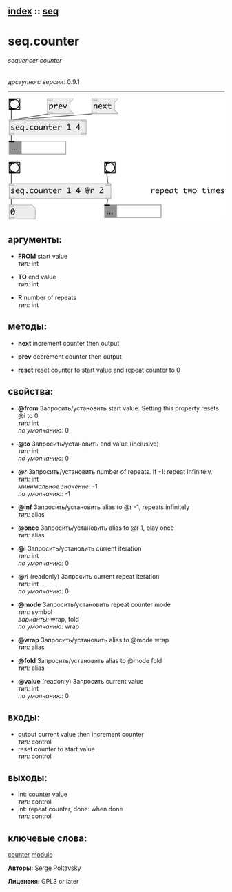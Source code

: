 [index](index.html) :: [seq](category_seq.html)
---

# seq.counter

###### sequencer counter

*доступно с версии:* 0.9.1

---




[![example](../examples/img/seq.counter.jpg)](../examples/pd/seq.counter.pd)



## аргументы:

* **FROM**
start value<br>
_тип:_ int<br>

* **TO**
end value<br>
_тип:_ int<br>

* **R**
number of repeats<br>
_тип:_ int<br>



## методы:

* **next**
increment counter then output<br>

* **prev**
decrement counter then output<br>

* **reset**
reset counter to start value and repeat counter to 0<br>




## свойства:

* **@from** 
Запросить/установить start value. Setting this property resets @i to 0<br>
_тип:_ int<br>
_по умолчанию:_ 0<br>

* **@to** 
Запросить/установить end value (inclusive)<br>
_тип:_ int<br>
_по умолчанию:_ 0<br>

* **@r** 
Запросить/установить number of repeats. If -1: repeat infinitely.<br>
_тип:_ int<br>
_минимальное значение:_ -1<br>
_по умолчанию:_ -1<br>

* **@inf** 
Запросить/установить alias to @r -1, repeats infinitely<br>
_тип:_ alias<br>

* **@once** 
Запросить/установить alias to @r 1, play once<br>
_тип:_ alias<br>

* **@i** 
Запросить/установить current iteration<br>
_тип:_ int<br>
_по умолчанию:_ 0<br>

* **@ri** (readonly)
Запросить current repeat iteration<br>
_тип:_ int<br>
_по умолчанию:_ 0<br>

* **@mode** 
Запросить/установить repeat counter mode<br>
_тип:_ symbol<br>
_варианты:_ wrap, fold<br>
_по умолчанию:_ wrap<br>

* **@wrap** 
Запросить/установить alias to @mode wrap<br>
_тип:_ alias<br>

* **@fold** 
Запросить/установить alias to @mode fold<br>
_тип:_ alias<br>

* **@value** (readonly)
Запросить current value<br>
_тип:_ int<br>
_по умолчанию:_ 0<br>



## входы:

* output current value then increment counter<br>
_тип:_ control
* reset counter to start value<br>
_тип:_ control



## выходы:

* int: counter value<br>
_тип:_ control
* int: repeat counter, done: when done<br>
_тип:_ control



## ключевые слова:

[counter](keywords/counter.html)
[modulo](keywords/modulo.html)






**Авторы:** Serge Poltavsky




**Лицензия:** GPL3 or later





